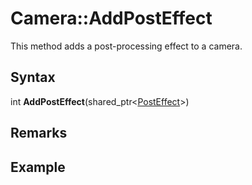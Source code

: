 # Camera::AddPostEffect

This method adds a post-processing effect to a camera.

## Syntax

int **AddPostEffect**(shared_ptr<[PostEffect](PostEffect.md)\>)

## Remarks



## Example

```c++

```
